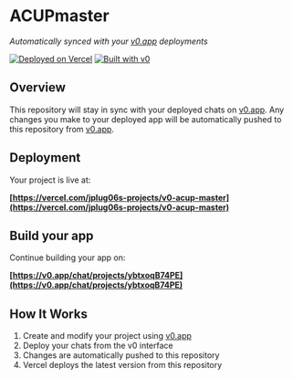 # ACUPmaster

*Automatically synced with your [v0.app](https://v0.app) deployments*

[![Deployed on Vercel](https://img.shields.io/badge/Deployed%20on-Vercel-black?style=for-the-badge&logo=vercel)](https://vercel.com/jplug06s-projects/v0-acup-master)
[![Built with v0](https://img.shields.io/badge/Built%20with-v0.app-black?style=for-the-badge)](https://v0.app/chat/projects/ybtxoqB74PE)

## Overview

This repository will stay in sync with your deployed chats on [v0.app](https://v0.app).
Any changes you make to your deployed app will be automatically pushed to this repository from [v0.app](https://v0.app).

## Deployment

Your project is live at:

**[https://vercel.com/jplug06s-projects/v0-acup-master](https://vercel.com/jplug06s-projects/v0-acup-master)**

## Build your app

Continue building your app on:

**[https://v0.app/chat/projects/ybtxoqB74PE](https://v0.app/chat/projects/ybtxoqB74PE)**

## How It Works

1. Create and modify your project using [v0.app](https://v0.app)
2. Deploy your chats from the v0 interface
3. Changes are automatically pushed to this repository
4. Vercel deploys the latest version from this repository